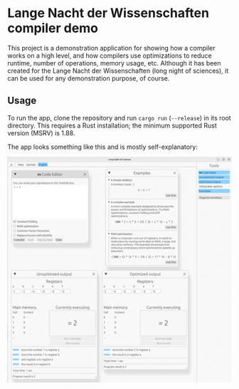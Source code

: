 # Lange Nacht der Wissenschaften compiler demo
This project is a demonstration application for showing how a compiler works on a high level, and how compilers use optimizations to reduce runtime, number of operations, memory usage, etc.
Although it has been created for the Lange Nacht der Wissenschaften (long night of sciences), it can be used for any demonstration purpose, of course.

## Usage
To run the app, clone the repository and run `cargo run` (`--release`) in its root directory. This requires a Rust installation; the minimum supported Rust version (MSRV) is 1.88.

The app looks something like this and is mostly self-explanatory:

![image](./assets/image.png)
